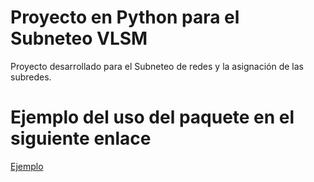 # Proyecto en Python para el Subneteo VLSM  

Proyecto desarrollado para el Subneteo de redes y la asignación de las subredes.


# Ejemplo del uso del paquete en el siguiente enlace
[Ejemplo](https://colab.research.google.com/drive/1vdu1-GJ42fbJ5g0ip2dYmIINXno05j2W?usp=sharing)
